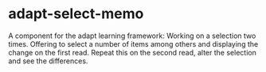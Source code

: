 # adapt-select-memo
A component for the adapt learning framework: Working on a selection two times. Offering to select a number of items among others and displaying the change on the first read. Repeat this on the second read, alter the selection and see the differences.
